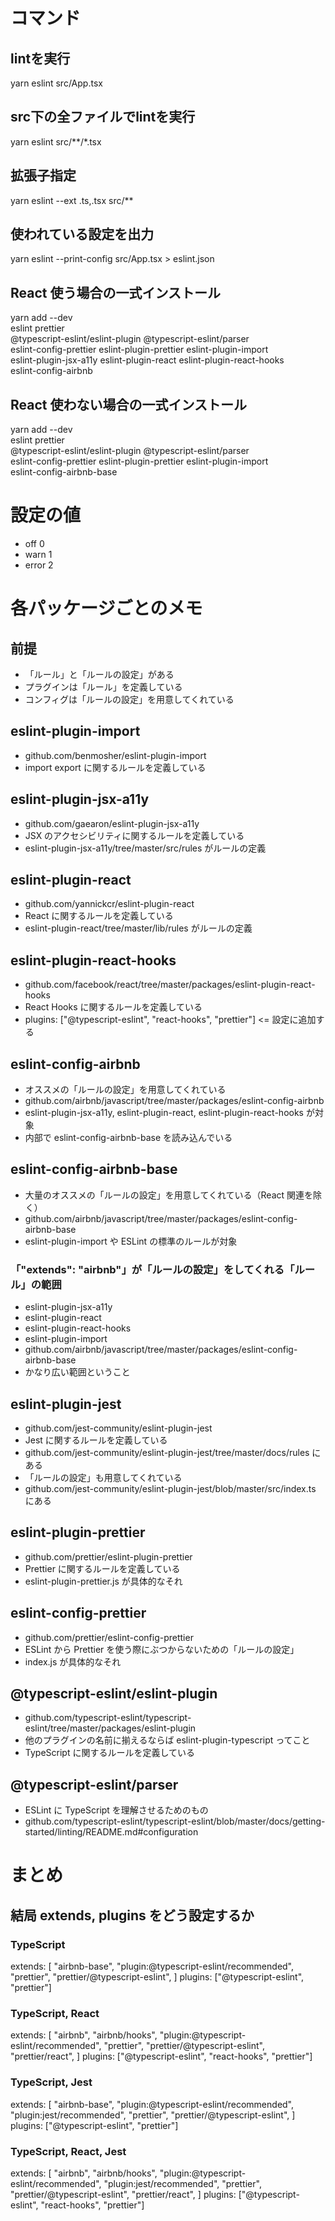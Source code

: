 # コマンド

## lintを実行
yarn eslint src/App.tsx

## src下の全ファイルでlintを実行
yarn eslint src/**/*.tsx

## 拡張子指定
yarn eslint --ext .ts,.tsx src/**

## 使われている設定を出力
yarn eslint --print-config src/App.tsx > eslint.json

## React 使う場合の一式インストール
yarn add --dev \
  eslint prettier \
  @typescript-eslint/eslint-plugin @typescript-eslint/parser \
  eslint-config-prettier eslint-plugin-prettier eslint-plugin-import \
  eslint-plugin-jsx-a11y  eslint-plugin-react eslint-plugin-react-hooks \
  eslint-config-airbnb

## React 使わない場合の一式インストール
yarn add --dev \
  eslint prettier \
  @typescript-eslint/eslint-plugin @typescript-eslint/parser \
  eslint-config-prettier eslint-plugin-prettier eslint-plugin-import \
  eslint-config-airbnb-base

# 設定の値
- off   0
- warn  1
- error 2

# 各パッケージごとのメモ

## 前提
- 「ルール」と「ルールの設定」がある
- プラグインは「ルール」を定義している
- コンフィグは「ルールの設定」を用意してくれている

## eslint-plugin-import
- github.com/benmosher/eslint-plugin-import
- import export に関するルールを定義している

## eslint-plugin-jsx-a11y
- github.com/gaearon/eslint-plugin-jsx-a11y
- JSX のアクセシビリティに関するルールを定義している
- eslint-plugin-jsx-a11y/tree/master/src/rules がルールの定義

## eslint-plugin-react
- github.com/yannickcr/eslint-plugin-react
- React に関するルールを定義している
- eslint-plugin-react/tree/master/lib/rules がルールの定義

## eslint-plugin-react-hooks
- github.com/facebook/react/tree/master/packages/eslint-plugin-react-hooks
- React Hooks に関するルールを定義している
- plugins: ["@typescript-eslint", "react-hooks", "prettier"] <= 設定に追加する

## eslint-config-airbnb
- オススメの「ルールの設定」を用意してくれている
- github.com/airbnb/javascript/tree/master/packages/eslint-config-airbnb
- eslint-plugin-jsx-a11y, eslint-plugin-react, eslint-plugin-react-hooks が対象
- 内部で eslint-config-airbnb-base を読み込んでいる

## eslint-config-airbnb-base
- 大量のオススメの「ルールの設定」を用意してくれている（React 関連を除く）
- github.com/airbnb/javascript/tree/master/packages/eslint-config-airbnb-base
- eslint-plugin-import や ESLint の標準のルールが対象

### 「"extends": "airbnb"」が「ルールの設定」をしてくれる「ルール」の範囲
- eslint-plugin-jsx-a11y
- eslint-plugin-react
- eslint-plugin-react-hooks
- eslint-plugin-import
- github.com/airbnb/javascript/tree/master/packages/eslint-config-airbnb-base
- かなり広い範囲ということ

## eslint-plugin-jest
- github.com/jest-community/eslint-plugin-jest
- Jest に関するルールを定義している
- github.com/jest-community/eslint-plugin-jest/tree/master/docs/rules にある
- 「ルールの設定」も用意してくれている
- github.com/jest-community/eslint-plugin-jest/blob/master/src/index.ts にある

## eslint-plugin-prettier
- github.com/prettier/eslint-plugin-prettier
- Prettier に関するルールを定義している
- eslint-plugin-prettier.js が具体的なそれ

## eslint-config-prettier
- github.com/prettier/eslint-config-prettier
- ESLint から Prettier を使う際にぶつからないための「ルールの設定」
- index.js が具体的なそれ

## @typescript-eslint/eslint-plugin
- github.com/typescript-eslint/typescript-eslint/tree/master/packages/eslint-plugin
- 他のプラグインの名前に揃えるならば eslint-plugin-typescript ってこと
- TypeScript に関するルールを定義している

## @typescript-eslint/parser
- ESLint に TypeScript を理解させるためのもの
- github.com/typescript-eslint/typescript-eslint/blob/master/docs/getting-started/linting/README.md#configuration

# まとめ

## 結局 extends, plugins をどう設定するか

### TypeScript
extends: [
  "airbnb-base",
  "plugin:@typescript-eslint/recommended",
  "prettier",
  "prettier/@typescript-eslint",
]
plugins: ["@typescript-eslint", "prettier"]

### TypeScript, React
extends: [
  "airbnb",
  "airbnb/hooks",
  "plugin:@typescript-eslint/recommended",
  "prettier",
  "prettier/@typescript-eslint",
  "prettier/react",
]
plugins: ["@typescript-eslint", "react-hooks", "prettier"]

### TypeScript, Jest
extends: [
  "airbnb-base",
  "plugin:@typescript-eslint/recommended",
  "plugin:jest/recommended",
  "prettier",
  "prettier/@typescript-eslint",
]
plugins: ["@typescript-eslint", "prettier"]

### TypeScript, React, Jest
extends: [
  "airbnb",
  "airbnb/hooks",
  "plugin:@typescript-eslint/recommended",
  "plugin:jest/recommended",
  "prettier",
  "prettier/@typescript-eslint",
  "prettier/react",
]
plugins: ["@typescript-eslint", "react-hooks", "prettier"]
